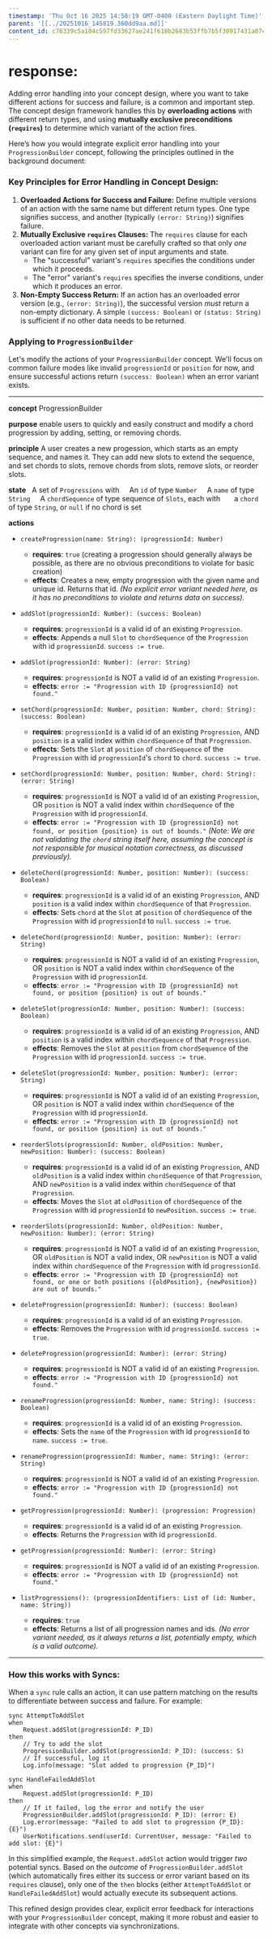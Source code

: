 ```yaml
---
timestamp: 'Thu Oct 16 2025 14:58:19 GMT-0400 (Eastern Daylight Time)'
parent: '[[../20251016_145819.360dd9aa.md]]'
content_id: c76339c5a104c597fd33627ae241f618b2683b53ffb7b5f30917431a07c521b8
---
```


# response:

Adding error handling into your concept design, where you want to take different actions for success and failure, is a common and important step. The concept design framework handles this by **overloading actions** with different return types, and using **mutually exclusive preconditions (`requires`)** to determine which variant of the action fires.

Here’s how you would integrate explicit error handling into your `ProgressionBuilder` concept, following the principles outlined in the background document:

### Key Principles for Error Handling in Concept Design:

1. **Overloaded Actions for Success and Failure:** Define multiple versions of an action with the same name but different return types. One type signifies success, and another (typically `(error: String)`) signifies failure.
2. **Mutually Exclusive `requires` Clauses:** The `requires` clause for each overloaded action variant must be carefully crafted so that only *one* variant can fire for any given set of input arguments and state.
   * The "successful" variant's `requires` specifies the conditions under which it proceeds.
   * The "error" variant's `requires` specifies the inverse conditions, under which it produces an error.
3. **Non-Empty Success Return:** If an action has an overloaded error version (e.g., `(error: String)`), the successful version *must* return a non-empty dictionary. A simple `(success: Boolean)` or `(status: String)` is sufficient if no other data needs to be returned.

### Applying to `ProgressionBuilder`

Let's modify the actions of your `ProgressionBuilder` concept. We'll focus on common failure modes like invalid `progressionId` or `position` for now, and ensure successful actions return `(success: Boolean)` when an error variant exists.

***

**concept** ProgressionBuilder

**purpose** enable users to quickly and easily construct and modify a chord progression by adding, setting, or removing chords.

**principle** A user creates a new progession, which starts as an empty sequence, and names it. They can add new slots to extend the sequence, and set chords to slots, remove chords from slots, remove slots, or reorder slots.

**state**
  A set of `Progressions` with
    An `id` of type `Number`
    A `name` of type `String`
    A `chordSequence` of type sequence of `Slots`, each with
      a `chord` of type `String`, or `null` if no chord is set

**actions**

* `createProgression(name: String): (progressionId: Number)`
  * **requires**: `true` (creating a progression should generally always be possible, as there are no obvious preconditions to violate for basic creation)
  * **effects**: Creates a new, empty progression with the given name and unique id. Returns that id.
    *(No explicit error variant needed here, as it has no preconditions to violate and returns data on success).*

* `addSlot(progressionId: Number): (success: Boolean)`
  * **requires**: `progressionId` is a valid id of an existing `Progression`.
  * **effects**: Appends a null `Slot` to `chordSequence` of the `Progression` with id `progressionId`. `success := true`.

* `addSlot(progressionId: Number): (error: String)`
  * **requires**: `progressionId` is NOT a valid id of an existing `Progression`.
  * **effects**: `error := "Progression with ID {progressionId} not found."`

* `setChord(progressionId: Number, position: Number, chord: String): (success: Boolean)`
  * **requires**: `progressionId` is a valid id of an existing `Progression`, AND `position` is a valid index within `chordSequence` of that `Progression`.
  * **effects**: Sets the `Slot` at `position` of `chordSequence` of the `Progression` with id `progressionId`'s `chord` to `chord`. `success := true`.

* `setChord(progressionId: Number, position: Number, chord: String): (error: String)`
  * **requires**: `progressionId` is NOT a valid id of an existing `Progression`, OR `position` is NOT a valid index within `chordSequence` of the `Progression` with id `progressionId`.
  * **effects**: `error := "Progression with ID {progressionId} not found, or position {position} is out of bounds."`
    *(Note: We are not validating the `chord` string itself here, assuming the concept is not responsible for musical notation correctness, as discussed previously).*

* `deleteChord(progressionId: Number, position: Number): (success: Boolean)`
  * **requires**: `progressionId` is a valid id of an existing `Progression`, AND `position` is a valid index within `chordSequence` of that `Progression`.
  * **effects**: Sets `chord` at the `Slot` at `position` of `chordSequence` of the `Progression` with id `progressionId` to `null`. `success := true`.

* `deleteChord(progressionId: Number, position: Number): (error: String)`
  * **requires**: `progressionId` is NOT a valid id of an existing `Progression`, OR `position` is NOT a valid index within `chordSequence` of the `Progression` with id `progressionId`.
  * **effects**: `error := "Progression with ID {progressionId} not found, or position {position} is out of bounds."`

* `deleteSlot(progressionId: Number, position: Number): (success: Boolean)`
  * **requires**: `progressionId` is a valid id of an existing `Progression`, AND `position` is a valid index within `chordSequence` of that `Progression`.
  * **effects**: Removes the `Slot` at `position` from `chordSequence` of the `Progression` with id `progressionId`. `success := true`.

* `deleteSlot(progressionId: Number, position: Number): (error: String)`
  * **requires**: `progressionId` is NOT a valid id of an existing `Progression`, OR `position` is NOT a valid index within `chordSequence` of the `Progression` with id `progressionId`.
  * **effects**: `error := "Progression with ID {progressionId} not found, or position {position} is out of bounds."`

* `reorderSlots(progressionId: Number, oldPosition: Number, newPosition: Number): (success: Boolean)`
  * **requires**: `progressionId` is a valid id of an existing `Progression`, AND `oldPosition` is a valid index within `chordSequence` of that `Progression`, AND `newPosition` is a valid index within `chordSequence` of that `Progression`.
  * **effects**: Moves the `Slot` at `oldPosition` of `chordSequence` of the `Progression` with id `progressionId` to `newPosition`. `success := true`.

* `reorderSlots(progressionId: Number, oldPosition: Number, newPosition: Number): (error: String)`
  * **requires**: `progressionId` is NOT a valid id of an existing `Progression`, OR `oldPosition` is NOT a valid index, OR `newPosition` is NOT a valid index within `chordSequence` of the `Progression` with id `progressionId`.
  * **effects**: `error := "Progression with ID {progressionId} not found, or one or both positions ({oldPosition}, {newPosition}) are out of bounds."`

* `deleteProgression(progressionId: Number): (success: Boolean)`
  * **requires**: `progressionId` is a valid id of an existing `Progression`.
  * **effects**: Removes the `Progression` with id `progressionId`. `success := true`.

* `deleteProgression(progressionId: Number): (error: String)`
  * **requires**: `progressionId` is NOT a valid id of an existing `Progression`.
  * **effects**: `error := "Progression with ID {progressionId} not found."`

* `renameProgression(progressionId: Number, name: String): (success: Boolean)`
  * **requires**: `progressionId` is a valid id of an existing `Progression`.
  * **effects**: Sets the `name` of the `Progression` with id `progressionId` to `name`. `success := true`.

* `renameProgression(progressionId: Number, name: String): (error: String)`
  * **requires**: `progressionId` is NOT a valid id of an existing `Progression`.
  * **effects**: `error := "Progression with ID {progressionId} not found."`

* `getProgression(progressionId: Number): (progression: Progression)`
  * **requires**: `progressionId` is a valid id of an existing `Progression`.
  * **effects**: Returns the `Progression` with id `progressionId`.

* `getProgression(progressionId: Number): (error: String)`
  * **requires**: `progressionId` is NOT a valid id of an existing `Progression`.
  * **effects**: `error := "Progression with ID {progressionId} not found."`

* `listProgressions(): (progressionIdentifiers: List of (id: Number, name: String))`
  * **requires**: `true`
  * **effects**: Returns a list of all progression names and ids.
    *(No error variant needed, as it always returns a list, potentially empty, which is a valid outcome).*

***

### How this works with Syncs:

When a `sync` rule calls an action, it can use pattern matching on the results to differentiate between success and failure. For example:

```
sync AttemptToAddSlot
when
    Request.addSlot(progressionId: P_ID)
then
    // Try to add the slot
    ProgressionBuilder.addSlot(progressionId: P_ID): (success: S)
    // If successful, log it
    Log.info(message: "Slot added to progression {P_ID}")

sync HandleFailedAddSlot
when
    Request.addSlot(progressionId: P_ID)
then
    // If it failed, log the error and notify the user
    ProgressionBuilder.addSlot(progressionId: P_ID): (error: E)
    Log.error(message: "Failed to add slot to progression {P_ID}: {E}")
    UserNotifications.send(userId: CurrentUser, message: "Failed to add slot: {E}")
```

In this simplified example, the `Request.addSlot` action would trigger *two* potential syncs. Based on the *outcome* of `ProgressionBuilder.addSlot` (which automatically fires either its success or error variant based on its `requires` clause), only one of the `then` blocks (either `AttemptToAddSlot` or `HandleFailedAddSlot`) would actually execute its subsequent actions.

This refined design provides clear, explicit error feedback for interactions with your `ProgressionBuilder` concept, making it more robust and easier to integrate with other concepts via synchronizations.
